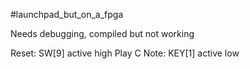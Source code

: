 #launchpad_but_on_a_fpga

Needs debugging, compiled but not working

Reset: SW[9] active high
Play C Note: KEY[1] active low 